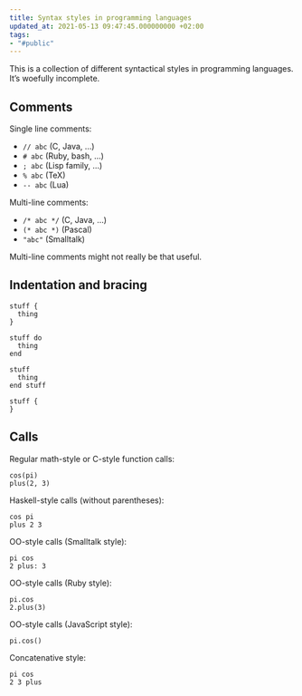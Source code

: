 ```yaml
---
title: Syntax styles in programming languages
updated_at: 2021-05-13 09:47:45.000000000 +02:00
tags:
- "#public"
---
```



This is a collection of different syntactical styles in programming languages. It’s woefully incomplete.

## Comments
Single line comments:

- `// abc` (C, Java, …)
- `# abc` (Ruby, bash, …)
- `; abc` (Lisp family, …)
- `% abc` (TeX)
- `-- abc` (Lua)

Multi-line comments:

- `/* abc */` (C, Java, …)
- `(* abc *)` (Pascal)
- `"abc"` (Smalltalk)

Multi-line comments might not really be that useful.

## Indentation and bracing
```
stuff {
  thing
}
```

```
stuff do
  thing
end
```

```
stuff
  thing
end stuff
```

```
stuff {
}
```

## Calls
Regular math-style or C-style function calls:

```
cos(pi)
plus(2, 3)
```

Haskell-style calls (without parentheses):

```
cos pi
plus 2 3
```

OO-style calls (Smalltalk style):

```
pi cos
2 plus: 3
```

OO-style calls (Ruby style):

```
pi.cos
2.plus(3)
```

OO-style calls (JavaScript style):
```
pi.cos()
```

Concatenative style:

```
pi cos
2 3 plus
```